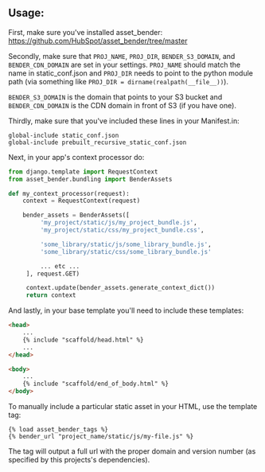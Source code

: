 ## Usage:

First, make sure you've installed asset_bender: https://github.com/HubSpot/asset_bender/tree/master

Secondly, make sure that `PROJ_NAME`, `PROJ_DIR`, `BENDER_S3_DOMAIN`, and `BENDER_CDN_DOMAIN` are set in your
settings. `PROJ_NAME` should match the name in static_conf.json and `PROJ_DIR` needs to point to the python
module path (via something like `PROJ_DIR = dirname(realpath(__file__))`). 

`BENDER_S3_DOMAIN` is the domain that points to your S3 bucket and `BENDER_CDN_DOMAIN` is the CDN domain in
front of S3 (if you have one).

Thirdly, make sure that you've included these lines in your Manifest.in:

    global-include static_conf.json
    global-include prebuilt_recursive_static_conf.json


Next, in your app's context processor do:

```python
from django.template import RequestContext
from asset_bender.bundling import BenderAssets

def my_context_processor(request):
    context = RequestContext(request)

    bender_assets = BenderAssets([
         'my_project/static/js/my_project_bundle.js', 
         'my_project/static/css/my_project_bundle.css', 

         'some_library/static/js/some_library_bundle.js', 
         'some_library/static/css/some_library_bundle.js'

         ... etc ...
     ], request.GET)

     context.update(bender_assets.generate_context_dict())
     return context
```

And lastly, in your base template you'll need to include these templates:


```html
<head>
    ...
    {% include "scaffold/head.html" %}
    ...
</head>

<body>
    ...
    {% include "scaffold/end_of_body.html" %}
</body>
```


To manually include a particular static asset in your HTML, use the template tag:
    
```
{% load asset_bender_tags %}
{% bender_url "project_name/static/js/my-file.js" %}
```

The tag will output a full url with the proper domain and version number (as specified by this projects's dependencies).